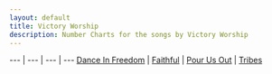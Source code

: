 ```yaml
---
layout: default
title: Victory Worship
description: Number Charts for the songs by Victory Worship
---
```


--- | --- | --- | ---
[Dance In Freedom](/songs/Victory/dance_in_freedom.pdf) | [Faithful](/songs/Victory/faithful.pdf) | [Pour Us Out](/songs/Victory/pour_us_out.pdf) | [Tribes](songs/Victory/tribes.pdf)
